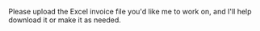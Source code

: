Please upload the Excel invoice file you'd like me to work on, and I'll help download it or make it as needed.






